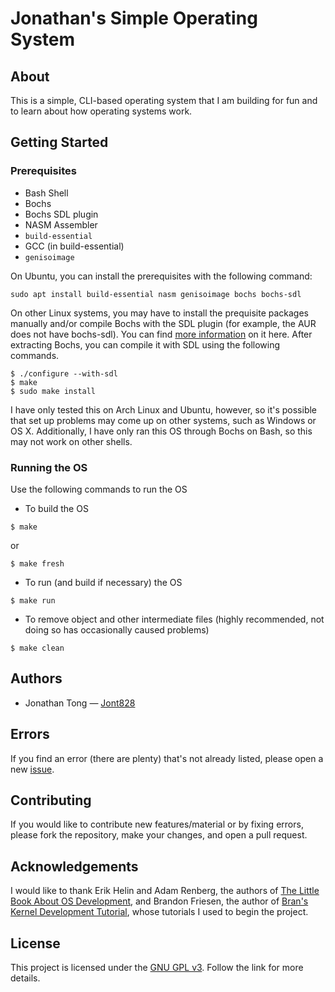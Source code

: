 # Jonathan's Simple Operating System

## About

This is a simple, CLI-based operating system that I am building for fun and to learn about how operating systems work. 

## Getting Started

### Prerequisites

- Bash Shell
- Bochs
- Bochs SDL plugin
- NASM Assembler
- `build-essential`
- GCC (in build-essential)
- `genisoimage`

On Ubuntu, you can install the prerequisites with the following command:

```
sudo apt install build-essential nasm genisoimage bochs bochs-sdl
```

On other Linux systems, you may have to install the prequisite packages manually and/or compile Bochs with the SDL plugin (for example, the AUR does not have bochs-sdl). You can find [more information](http://bochs.sourceforge.net/doc/docbook/user/compiling.html#COMPILE-SDL) on it here. After extracting Bochs, you can compile it with SDL using the following commands.

```
$ ./configure --with-sdl
$ make
$ sudo make install
```

I have only tested this on Arch Linux and Ubuntu, however, so it's possible that set up problems may come up on other systems, such as Windows or OS X. Additionally, I have only ran this OS through Bochs on Bash, so this may not work on other shells.


### Running the OS

Use the following commands to run the OS

- To build the OS
```
$ make
```
or
```
$ make fresh
```
- To run (and build if necessary) the OS
```
$ make run
```
- To remove object and other intermediate files (highly recommended, not doing so has occasionally caused problems)
```
$ make clean
```

## Authors

* Jonathan Tong &mdash; [Jont828](https://github.com/Jont828)


## Errors

If you find an error (there are plenty) that's not already listed, please open a new [issue](https://github.com/Jont828/Jonathan-OS/issues).

## Contributing

If you would like to contribute new features/material or by fixing errors, please fork the repository, make your changes, and open a pull request.

## Acknowledgements

I would like to thank Erik Helin and Adam Renberg, the authors of [The Little Book About OS Development](http://littleosbook.github.io/), and Brandon Friesen, the author of [Bran's Kernel Development Tutorial](http://www.osdever.net/bkerndev/Docs/title.htm), whose tutorials I used to begin the project.

## License

This project is licensed under the [GNU GPL v3](https://www.gnu.org/licenses/gpl-3.0.en.html). Follow the link for more details.